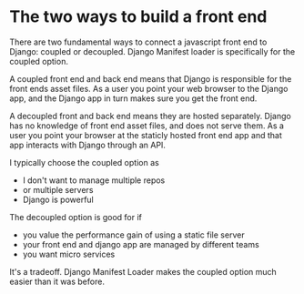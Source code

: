 # The two ways to build a front end

There are two fundamental ways to connect a javascript front end to Django: coupled or decoupled. Django Manifest loader is specifically for the coupled option. 

A coupled front end and back end means that Django is responsible for the front ends asset files. As a user you point your web browser to the Django app, and the Django app in turn makes sure you get the front end. 

A decoupled front and back end means they are hosted separately. Django has no knowledge of front end asset files, and does not serve them. As a user you point your browser at the staticly hosted front end app and that app interacts with Django through an API. 

I typically choose the coupled option as 
* I don't want to manage multiple repos
* or multiple servers
* Django is powerful

The decoupled option is good for if
* you value the performance gain of using a static file server
* your front end and django app are managed by different teams 
* you want micro services

It's a tradeoff. Django Manifest Loader makes the coupled option much easier than it was before. 